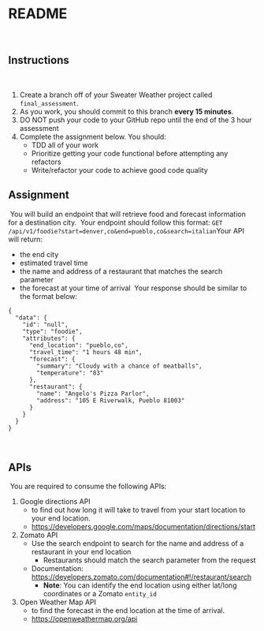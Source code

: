# README

​
## Instructions
​
1. Create a branch off of your Sweater Weather project called `final_assessment`.
1. As you work, you should commit to this branch **every 15 minutes**.
1. DO NOT push your code to your GitHub repo until the end of the 3 hour assessment
1. Complete the assignment below. You should:
    * TDD all of your work
    * Prioritize getting your code functional before attempting any refactors
    * Write/refactor your code to achieve good code quality
​
## Assignment
​
You will build an endpoint that will retrieve food and forecast information for a destination city.
​
Your endpoint should follow this format:
​
`GET /api/v1/foodie?start=denver,co&end=pueblo,co&search=italian`
​
Your API will return:
- the end city
- estimated travel time
- the name and address of a restaurant that matches the search parameter
- the forecast at your time of arrival
​
Your response should be similar to the format below:
​
```
{
  "data": {
    "id": "null",
    "type": "foodie",
    "attributes": {
      "end_location": "pueblo,co",
      "travel_time": "1 hours 48 min",
      "forecast": {
        "summary": "Cloudy with a chance of meatballs",
        "temperature": "83"
      },
      "restaurant": {
        "name": "Angelo's Pizza Parlor",
        "address": "105 E Riverwalk, Pueblo 81003"
      }
    }
  }
}
```
​
## APIs
​
You are required to consume the following APIs:
​
1. Google directions API
    - to find out how long it will take to travel from your start location to your end location.
    - https://developers.google.com/maps/documentation/directions/start
1. Zomato API
    - Use the search endpoint to search for the name and address of a restaurant in your end location
        - Restaurants should match the search parameter from the request
    - Documentation: https://developers.zomato.com/documentation#!/restaurant/search
        - **Note**: You can identify the end location using either lat/long coordinates or a Zomato `entity_id`
1. Open Weather Map API
    - to find the forecast in the end location at the time of arrival.
    - https://openweathermap.org/api
